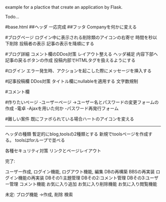 example for a plactice that create an application by Flask.

Todo...

#base.html
##ヘッダ
一応完成
##フッタ
Companyを何かに変える

#ブログページ
ログイン中に表示される削除類のアイコンの右寄せ
時間を秒以下削除
投稿者の表示
記事の表示を降順にする

#ブログ詳細
コメント欄のDDos対策
レイアウト整える
ヘッダ補足
内容下部へ記事の戻るボタンの作成
投稿内部でHTMLタグを扱えるようにする

#ログイン
エラー発生時、アクションを起こした際にメッセージを挿入する

#記事投稿欄
DDos対策
タイトル欄にnullableを適用する
文字数規制

#コメント欄

#作りたいページ
-ユーザーページ
→ユーザー名とパスワードの変更フォームの作成
-電卓
-Ajaxを用いた何か
-パスワード再発行フォーム

#難しい案件
既にファボられている場合ハートのアイコンを変える

---

ヘッダの種類
暫定的にblog,toolsの2種類とする
新規でtoolsページを作成する。
toolsはforループで並べる

各種セキュリティ対策
リンクとページレイアウト



完了:

ユーザー作成,
ログイン機能,
ログアウト機能,
編集
DBの再構築
BBSの再実装
ログイン機能の再実装
DBその1:主題管理
DBその2:コメント管理
DBその3:ユーザー管理
コメント機能
お気に入り追加
お気に入り削除機能
お気に入り閲覧機能


未定:
ブログ機能
→作成,
削除
検索